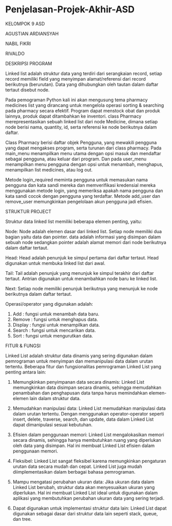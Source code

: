 # Penjelasan-Projek-Akhir-ASD


KELOMPOK 9 ASD

AGUSTIAN ARDIANSYAH

NABIL FIKRI

RIVALDO


DESKRIPSI PROGRAM


Linked list adalah struktur data yang terdiri dari serangkaian record, setiap record memiliki field yang menyimpan alamat/referensi dari record berikutnya (berurutan). Data yang dihubungkan oleh tautan dalam daftar tertaut disebut node. 

Pada pemograman Python kali ini akan mengusung tema pharmacy medicines list yang dirancang untuk mengelola operasi sorting & searching pada pharmacy secara efektif. Program dapat menstock obat dan produk lainnya, produk dapat ditambahkan ke inventori. class Pharmacy merepresentasikan sebuah linked list dari node Medicine, dimana setiap node berisi nama, quantity, id, serta referensi ke node berikutnya dalam daftar.

Class Pharmacy berisi daftar objek Pengguna, yang mewakili pengguna yang dapat mengakses program, serta turunan dari class pharmacy. Pada main_menu menampilkan menu utama dengan opsi masuk dan mendaftar sebagai pengguna, atau keluar dari program. Dan pada user_menu menampilkan menu pengguna dengan opsi untuk menambah, menghapus, menampilkan list medicines, atau log out.

Metode login_required meminta pengguna untuk memasukan nama pengguna dan kata sandi mereka dan memverifikasi kredensial mereka menggunakan metode login, yang memeriksa apakah nama pengguna dan kata sandi cocok dengan pengguna yang terdaftar. Metode add_user dan remove_user memungkinkan pengelolaan akun pengguna jadi efisien.


STRUKTUR PROJECT


Struktur data linked list memiliki beberapa elemen penting, yaitu:

Node:
Node adalah elemen dasar dari linked list. Setiap node memiliki dua bagian yaitu data dan pointer. data adalah informasi yang disimpan dalam sebuah node sedangkan pointer adalah alamat memori dari node berikutnya dalam daftar tertaut.

Head:
Head adalah penunjuk ke simpul pertama dari daftar tertaut. Head digunakan untuk membuka linked list dari awal. 

Tail:
Tail adalah penunjuk yang menunjuk ke simpul terakhir dari daftar tertaut. Antrian digunakan untuk menambahkan node baru ke linked list.

Next:
Setiap node memiliki penunjuk berikutnya yang menunjuk ke node berikutnya dalam daftar tertaut. 

Operasi/operator yang digunakan adalah:

1. Add : fungsi untuk menambah data baru.
2. Remove : fungsi untuk menghapus data.
3. Display : fungsi untuk menampilkan data.
4. Search : fungsi untuk mencarikan data.
5. Sort : fungsi untuk mengurutkan data.


FITUR & FUNGSI


Linked List adalah struktur data dinamis yang sering digunakan dalam pemrograman untuk menyimpan dan memanipulasi data dalam urutan tertentu. Beberapa fitur dan fungsionalitas pemrograman Linked List yang penting antara lain:

1. Memungkinkan penyimpanan data secara dinamis: Linked List memungkinkan data disimpan secara dinamis, sehingga memudahkan penambahan dan penghapusan data tanpa harus memindahkan elemen-elemen lain dalam struktur data.

2. Memudahkan manipulasi data: Linked List memudahkan manipulasi data dalam urutan tertentu. Dengan menggunakan operator-operator seperti insert, delete, traverse, search, dan update, data dalam Linked List dapat dimanipulasi sesuai kebutuhan.

3. Efisien dalam penggunaan memori: Linked List mengalokasikan memori secara dinamis, sehingga hanya membutuhkan ruang yang diperlukan oleh data yang disimpan. Hal ini membuat Linked List efisien dalam penggunaan memori.

4. Fleksibel: Linked List sangat fleksibel karena memungkinkan pengaturan urutan data secara mudah dan cepat. Linked List juga mudah diimplementasikan dalam berbagai bahasa pemrograman.

5. Mampu mengatasi perubahan ukuran data: Jika ukuran data dalam Linked List berubah, struktur data akan menyesuaikan ukuran yang diperlukan. Hal ini membuat Linked List ideal untuk digunakan dalam aplikasi yang membutuhkan perubahan ukuran data yang sering terjadi.

6. Dapat digunakan untuk implementasi struktur data lain: Linked List dapat digunakan sebagai dasar dari struktur data lain seperti stack, queue, dan tree.
